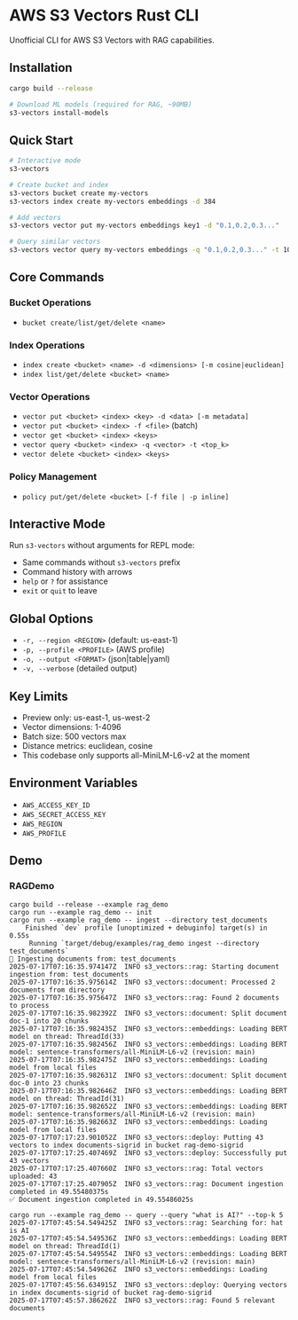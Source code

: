 # AWS S3 Vectors Rust CLI

Unofficial CLI for AWS S3 Vectors with RAG capabilities.

## Installation

```bash
cargo build --release

# Download ML models (required for RAG, ~90MB)
s3-vectors install-models
```

## Quick Start

```bash
# Interactive mode
s3-vectors

# Create bucket and index
s3-vectors bucket create my-vectors
s3-vectors index create my-vectors embeddings -d 384

# Add vectors
s3-vectors vector put my-vectors embeddings key1 -d "0.1,0.2,0.3..."

# Query similar vectors
s3-vectors vector query my-vectors embeddings -q "0.1,0.2,0.3..." -t 10
```

## Core Commands

### Bucket Operations
- `bucket create/list/get/delete <name>`

### Index Operations
- `index create <bucket> <name> -d <dimensions> [-m cosine|euclidean]`
- `index list/get/delete <bucket> <name>`

### Vector Operations
- `vector put <bucket> <index> <key> -d <data> [-m metadata]`
- `vector put <bucket> <index> -f <file>` (batch)
- `vector get <bucket> <index> <keys>`
- `vector query <bucket> <index> -q <vector> -t <top_k>`
- `vector delete <bucket> <index> <keys>`

### Policy Management
- `policy put/get/delete <bucket> [-f file | -p inline]`

## Interactive Mode

Run `s3-vectors` without arguments for REPL mode:
- Same commands without `s3-vectors` prefix
- Command history with arrows
- `help` or `?` for assistance
- `exit` or `quit` to leave

## Global Options

- `-r, --region <REGION>` (default: us-east-1)
- `-p, --profile <PROFILE>` (AWS profile)
- `-o, --output <FORMAT>` (json|table|yaml)
- `-v, --verbose` (detailed output)

## Key Limits

- Preview only: us-east-1, us-west-2
- Vector dimensions: 1-4096
- Batch size: 500 vectors max
- Distance metrics: euclidean, cosine
- This codebase only supports all-MiniLM-L6-v2 at the moment

## Environment Variables

- `AWS_ACCESS_KEY_ID`
- `AWS_SECRET_ACCESS_KEY`
- `AWS_REGION`
- `AWS_PROFILE`

## Demo
### RAGDemo
```
cargo build --release --example rag_demo
cargo run --example rag_demo -- init
cargo run --example rag_demo -- ingest --directory test_documents
    Finished `dev` profile [unoptimized + debuginfo] target(s) in 0.55s
     Running `target/debug/examples/rag_demo ingest --directory test_documents`
📄 Ingesting documents from: test_documents
2025-07-17T07:16:35.974147Z  INFO s3_vectors::rag: Starting document ingestion from: test_documents
2025-07-17T07:16:35.975614Z  INFO s3_vectors::document: Processed 2 documents from directory
2025-07-17T07:16:35.975647Z  INFO s3_vectors::rag: Found 2 documents to process
2025-07-17T07:16:35.982392Z  INFO s3_vectors::document: Split document doc-1 into 20 chunks
2025-07-17T07:16:35.982435Z  INFO s3_vectors::embeddings: Loading BERT model on thread: ThreadId(33)
2025-07-17T07:16:35.982456Z  INFO s3_vectors::embeddings: Loading BERT model: sentence-transformers/all-MiniLM-L6-v2 (revision: main)
2025-07-17T07:16:35.982475Z  INFO s3_vectors::embeddings: Loading model from local files
2025-07-17T07:16:35.982631Z  INFO s3_vectors::document: Split document doc-0 into 23 chunks
2025-07-17T07:16:35.982646Z  INFO s3_vectors::embeddings: Loading BERT model on thread: ThreadId(31)
2025-07-17T07:16:35.982652Z  INFO s3_vectors::embeddings: Loading BERT model: sentence-transformers/all-MiniLM-L6-v2 (revision: main)
2025-07-17T07:16:35.982663Z  INFO s3_vectors::embeddings: Loading model from local files
2025-07-17T07:17:23.901052Z  INFO s3_vectors::deploy: Putting 43 vectors to index documents-sigrid in bucket rag-demo-sigrid
2025-07-17T07:17:25.407469Z  INFO s3_vectors::deploy: Successfully put 43 vectors
2025-07-17T07:17:25.407660Z  INFO s3_vectors::rag: Total vectors uploaded: 43
2025-07-17T07:17:25.407905Z  INFO s3_vectors::rag: Document ingestion completed in 49.55480375s
✅ Document ingestion completed in 49.55486025s

cargo run --example rag_demo -- query --query "what is AI?" --top-k 5
2025-07-17T07:45:54.549425Z  INFO s3_vectors::rag: Searching for: hat is AI
2025-07-17T07:45:54.549536Z  INFO s3_vectors::embeddings: Loading BERT model on thread: ThreadId(1)
2025-07-17T07:45:54.549554Z  INFO s3_vectors::embeddings: Loading BERT model: sentence-transformers/all-MiniLM-L6-v2 (revision: main)
2025-07-17T07:45:54.549626Z  INFO s3_vectors::embeddings: Loading model from local files
2025-07-17T07:45:56.634915Z  INFO s3_vectors::deploy: Querying vectors in index documents-sigrid of bucket rag-demo-sigrid
2025-07-17T07:45:57.386262Z  INFO s3_vectors::rag: Found 5 relevant documents
```